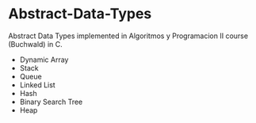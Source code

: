 # Abstract-Data-Types
Abstract Data Types implemented in Algoritmos y Programacion II course (Buchwald) in C.

- Dynamic Array
- Stack
- Queue
- Linked List
- Hash
- Binary Search Tree
- Heap
